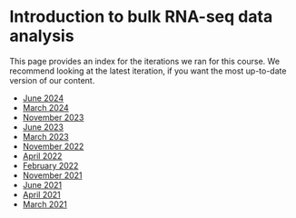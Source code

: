 # Introduction to bulk RNA-seq data analysis 

This page provides an index for the iterations we ran for this course. 
We recommend looking at the latest iteration, if you want the most up-to-date version of our content.

- [June 2024](https://bioinformatics-core-shared-training.github.io/Bulk_RNAseq_Course_June24/)
- [March 2024](https://bioinformatics-core-shared-training.github.io/Bulk_RNAseq_Course_March24/)
- [November 2023](https://bioinformatics-core-shared-training.github.io/Bulk_RNAseq_Course_Nov23/)
- [June 2023](https://bioinformatics-core-shared-training.github.io/Bulk_RNAseq_Course_June23/)
- [March 2023](https://bioinformatics-core-shared-training.github.io/Bulk_RNASeq_Course_March23/)
- [November 2022](https://bioinformatics-core-shared-training.github.io/Bulk_RNAseq_Course_Nov22/)
- [April 2022](https://bioinformatics-core-shared-training.github.io/Bulk_RNAseq_Course_Apr22/)
- [February 2022](https://bioinformatics-core-shared-training.github.io/Bulk_RNASeq_Course_Feb22/)
- [November 2021](https://bioinformatics-core-shared-training.github.io/Bulk_RNASeq_Course_Nov21/)
- [June 2021](https://bioinformatics-core-shared-training.github.io/Bulk_RNAseq_Course_2021_June/)
- [April 2021](https://bioinformatics-core-shared-training.github.io/Bulk_RNAseq_Course_2021_April/)
- [March 2021](https://bioinformatics-core-shared-training.github.io/Bulk_RNAseq_Course_2021/)
